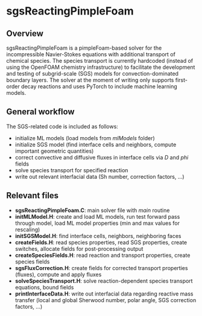 # sgsReactingPimpleFoam
## Overview
sgsReactingPimpleFoam is a pimpleFoam-based solver for the incompressible
Navier-Stokes equations with additional transport of chemical species. The species
transport is currently hardcoded (instead of using the OpenFOAM chemistry infrastructure)
to facilitate the development and testing of subgrid-scale (SGS) models for convection-dominated
boundary layers. The solver at the moment of writing only supports first-order decay reactions
and uses PyTorch to include machine learning models.

## General workflow

The SGS-related code is included as follows:
- initialize ML models (load models from *mlModels* folder)
- initialize SGS model (find interface cells and neighbors, compute important geometric quantities)
- correct convective and diffusive fluxes in interface cells via *D* and *phi* fields
- solve species transport for specified reaction
- write out relevant interfacial data (Sh number, correction factors, ...)

## Relevant files

- **sgsReactingPimpleFoam.C**: main solver file with *main* routine
- **initMLModel.H**: create and load ML models, run test forward pass through model, load ML model properties (min and max values for rescaling)
- **initSGSModel.H**: find interface cells, neighbors, neighboring faces
- **createFields.H**: read species properties, read SGS properties, create switches, allocate fields for post-processing output
- **createSpeciesFields.H**: read reaction and transport properties, create species fields
- **sgsFluxCorrection.H**: create fields for corrected transport properties (fluxes), compute and apply fluxes
- **solveSpeciesTransport.H**: solve reaction-dependent species transport equations, bound fields
- **printInterfaceData.H**: write out interfacial data regarding reactive mass transfer (local and global Sherwood number, polar angle, SGS correction factors, ...)
